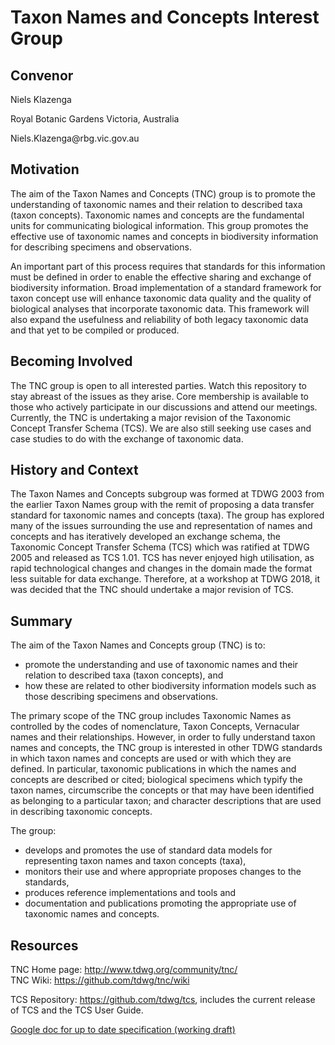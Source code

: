 # Taxon Names and Concepts Interest Group

## Convenor

Niels Klazenga

Royal Botanic Gardens Victoria, Australia

Niels.Klazenga&commat;rbg.vic.gov.au

## Motivation

The aim of the Taxon Names and Concepts (TNC) group is to promote the understanding of taxonomic names and their relation to described taxa (taxon concepts). Taxonomic names and concepts are the fundamental units for communicating biological information. This group promotes the effective use of taxonomic names and concepts in biodiversity information for describing specimens and observations.

An important part of this process requires that standards for this information must be defined in order to enable the effective sharing and exchange of biodiversity information. Broad implementation of a standard framework for taxon concept use will enhance taxonomic data quality and the quality of biological analyses that incorporate taxonomic data. This framework will also expand the usefulness and reliability of both legacy taxonomic data and that yet to be compiled or produced.

## Becoming Involved

The TNC group is open to all interested parties. Watch this repository to stay abreast of the issues as they arise. Core membership is available to those who actively participate in our discussions and attend our meetings. Currently, the TNC is undertaking a major revision of the Taxonomic Concept Transfer Schema (TCS). We are also still seeking use cases and case studies to do with the exchange of taxonomic data.

## History and Context

The Taxon Names and Concepts subgroup was formed at TDWG 2003 from the earlier Taxon Names group with the remit of proposing a data transfer standard for taxonomic names and concepts (taxa). The group has explored many of the issues surrounding the use and representation of names and concepts and has iteratively developed an exchange schema, the Taxonomic Concept Transfer Schema (TCS) which was ratified at TDWG 2005 and released as TCS 1.01. TCS has never enjoyed high utilisation, as rapid technological changes and changes in the domain made the format less suitable for data exchange. Therefore, at a workshop at TDWG 2018, it was decided that the TNC should undertake a major revision of TCS.

## Summary

The aim of the Taxon Names and Concepts group (TNC) is to:  

- promote the understanding and use of taxonomic names and their relation to described taxa (taxon concepts), and  
- how these are related to other biodiversity information models such as those describing specimens and observations.  

The primary scope of the TNC group includes Taxonomic Names as controlled by the codes of nomenclature, Taxon Concepts, Vernacular names and their relationships. However, in order to fully understand taxon names and concepts, the TNC group is interested in other TDWG standards in which taxon names and concepts are used or with which they are defined. In particular, taxonomic publications in which the names and concepts are described or cited; biological specimens which typify the taxon names, circumscribe the concepts or that may have been identified as belonging to a particular taxon; and character descriptions that are used in describing taxonomic concepts.

The group:  

- develops and promotes the use of standard data models for representing taxon names and taxon concepts (taxa),
- monitors their use and where appropriate proposes changes to the standards,
- produces reference implementations and tools and
- documentation and publications promoting the appropriate use of taxonomic names and concepts.

## Resources

TNC Home page: http://www.tdwg.org/community/tnc/  
TNC Wiki: https://github.com/tdwg/tnc/wiki  
<!-- TNC Document Repository: http://www.tdwg.org/activities/tnc/tnc-document-repository/ containing presentations introducing readers to taxonomy and the problems associated with improper use of taxonomic names. -->
TCS Repository: https://github.com/tdwg/tcs, includes the current release of TCS and the TCS User Guide.  

[Google doc for up to date specification (working draft)](https://docs.google.com/document/d/1bcfjhh0ztmXKz7P9G0ni7vYZc3MtH4LLxlCZjswF2k4)

